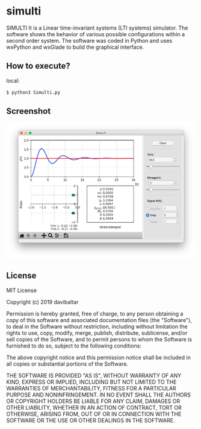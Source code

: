 # simulti
SIMULTI It is a Linear time-invariant systems (LTI systems) simulator. The software shows the behavior of various possible configurations within a second order system. The software was coded in Python and uses wxPython and wxGlade to build the graphical interface.

## How to execute?

local:

```bash
$ python3 Simulti.py
```

## Screenshot

![](https://raw.githubusercontent.com/davibaltar/simulti/master/screenshot.png)

 ## License

MIT License

Copyright (c) 2019 davibaltar

Permission is hereby granted, free of charge, to any person obtaining a copy
of this software and associated documentation files (the "Software"), to deal
in the Software without restriction, including without limitation the rights
to use, copy, modify, merge, publish, distribute, sublicense, and/or sell
copies of the Software, and to permit persons to whom the Software is
furnished to do so, subject to the following conditions:

The above copyright notice and this permission notice shall be included in all
copies or substantial portions of the Software.

THE SOFTWARE IS PROVIDED "AS IS", WITHOUT WARRANTY OF ANY KIND, EXPRESS OR
IMPLIED, INCLUDING BUT NOT LIMITED TO THE WARRANTIES OF MERCHANTABILITY,
FITNESS FOR A PARTICULAR PURPOSE AND NONINFRINGEMENT. IN NO EVENT SHALL THE
AUTHORS OR COPYRIGHT HOLDERS BE LIABLE FOR ANY CLAIM, DAMAGES OR OTHER
LIABILITY, WHETHER IN AN ACTION OF CONTRACT, TORT OR OTHERWISE, ARISING FROM,
OUT OF OR IN CONNECTION WITH THE SOFTWARE OR THE USE OR OTHER DEALINGS IN THE
SOFTWARE.
